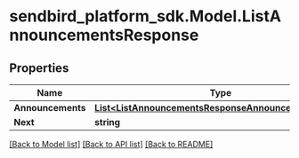 
# sendbird_platform_sdk.Model.ListAnnouncementsResponse

## Properties

Name | Type | Description | Notes
------------ | ------------- | ------------- | -------------
**Announcements** | [**List&lt;ListAnnouncementsResponseAnnouncementsInner&gt;**](ListAnnouncementsResponseAnnouncementsInner.md) |  | [optional] 
**Next** | **string** |  | [optional] 

[[Back to Model list]](../README.md#documentation-for-models)
[[Back to API list]](../README.md#documentation-for-api-endpoints)
[[Back to README]](../README.md)

